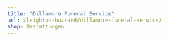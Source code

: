 ```yaml
---
title: "Dillamore Funeral Service"
url: /leighton-buzzard/dillamore-funeral-service/
shop: Bestattungen
---
```

